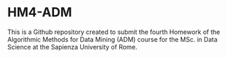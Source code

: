 # HM4-ADM
This is a Github repository created to submit the fourth Homework of the Algorithmic Methods for Data Mining (ADM) course for the MSc. in Data Science at the Sapienza University of Rome.
